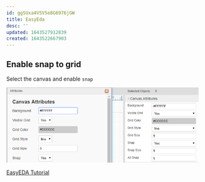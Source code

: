 ```yaml
---
id: ggSUxa4V5V5e8G6976jGW
title: EasyEda
desc: ''
updated: 1643527912839
created: 1643522667903
---
```



## Enable snap to grid

Select the canvas and enable `snap`

![](/assets/images/2022-01-30-17-31-22.png)

[EasyEDA Tutorial](https://docs.easyeda.com/en/Schematic/Canvas-Settings/index.html)